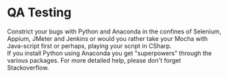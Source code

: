 # QA Testing
Constrict your bugs with Python and Anaconda in the confines of Selenium, Appium, JMeter and Jenkins
or would you rather take your Mocha with Java-script first or perhaps, playing your script in CSharp.  
If you install Python using Anaconda you get "superpowers" through the various packages. For more
detailed help, please don't forget Stackoverflow.

